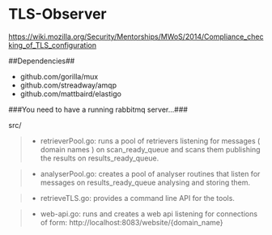 TLS-Observer
============

https://wiki.mozilla.org/Security/Mentorships/MWoS/2014/Compliance_checking_of_TLS_configuration

##Dependencies##

 * github.com/gorilla/mux
 * github.com/streadway/amqp
 * github.com/mattbaird/elastigo

###You need to have a running rabbitmq server...###

src/ 
>* retrieverPool.go: runs a pool of retrievers listening for messages ( domain names ) on scan\_ready\_queue and scans them publishing the results on  results\_ready\_queue.

>* analyserPool.go: creates a pool of analyser routines that listen for messages on results\_ready\_queue analysing and storing them.

>* retrieveTLS.go: provides a command line API for the tools.

>* web-api.go: runs and creates a web api listening for connections of form: http://localhost:8083/website/{domain_name}
